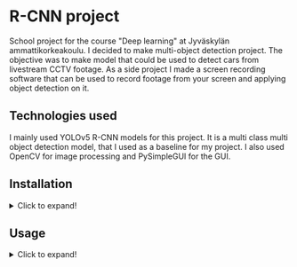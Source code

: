 # R-CNN project
School project for the course "Deep learning" at Jyväskylän ammattikorkeakoulu.
I decided to make multi-object detection project. The objective was to make model that could be used
to detect cars from livestream CCTV footage. As a side project I made a screen recording software that
can be used to record footage from your screen and applying object detection on it.

## Technologies used
I mainly used YOLOv5 R-CNN models for this project. It is a multi class multi object detection model, that I used as a baseline
for my project. I also used OpenCV for image processing and PySimpleGUI for the GUI.

## Installation
<details>
<summary>Click to expand!</summary>

### Requirements
- Python 3.9 (Newer versions might work, but I haven't tested them)

**Important**
You have to install CUDA and cuDNN to your computer. I used CUDA 11.8.0 and cuDNN. I cannot guarantee
software working without these. Also, it makes software much faster.


### Installation
1. Clone the repository
2. Optional: Create a virtual environment
3. Install requirements
```bash
pip install -r requirements.txt
```
</details>

## Usage
<details>
<summary>Click to expand!</summary>

### Screen recording software
Screen recording software is located in `screen_recorder` folder. You can run it with `python screen_recorder.py`.

Controls:
- You can choose where to save the video. Need to enable "Save video" checkbox to save video.
- Object detection checkbox means, it will run image through a model and show on the screen with bounding boxes all the objects it detects.
- You can choose which model to use. You can choose from small, medium, large or extra-large model.
- Start recording button starts recording.
- Stop recording button stops recording.
- Choose region button lets you choose region you want to record. (Only works for main monitor)
- The slider on bottom left is confidence threshold. You can change it before and while object detection is happening on the recording to change what is the threshold of certainty the model needs to have to show an object.

### Object detection
Instructions coming soon.
</details>
